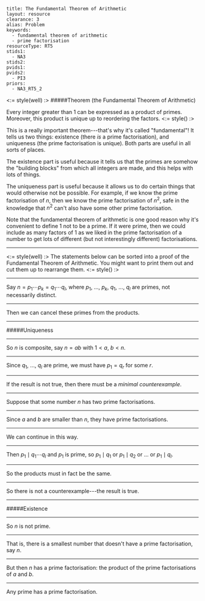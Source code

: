 ````
title: The Fundamental Theorem of Arithmetic
layout: resource
clearance: 3
alias: Problem
keywords:
  - fundamental theorem of arithmetic
  - prime factorisation
resourceType: RT5
stids1:
  - NA3
stids2:
pvids1:
pvids2:
  - PI3
priors:
  - NA3_RT5_2

````

<:= style(well) :>
#####Theorem (the Fundamental Theorem of Arithmetic)

Every integer greater than $1$ can be expressed as a product of primes.  Moreover, this product is unique up to reordering the factors.
<:= style() :>

This is a really important theorem---that's why it's called "fundamental"!  It tells us two things: existence (there _is_ a prime factorisation), and uniqueness (the prime factorisation is unique).  Both parts are useful in all sorts of places.  

The existence part is useful because it tells us that the primes are somehow the "building blocks" from which all integers are made, and this helps with lots of things.

The uniqueness part is useful because it allows us to do certain things that would otherwise not be possible.  For example, if we know the prime factorisation of $n$, then we know the prime factorisation of $n^2$, safe in the knowledge that $n^2$ can't also have some other prime factorisation.

Note that the fundamental theorem of arithmetic is one good reason why it's convenient to define $1$ not to be a prime.  If it were prime, then we could include as many factors of $1$ as we liked in the prime factorisation of a number to get lots of different (but not interestingly different) factorisations.

* * *

<:= style(well) :>
The statements below can be sorted into a proof of the Fundamental Theorem of Arithmetic.  You might want to print them out and cut them up to rearrange them.
<:= style() :>

* * *

Say $n = p_1 \dotsm p_k = q_1 \dotsm q_l$, where $p_1$, ..., $p_k$, $q_1$, ..., $q_l$ are primes, not necessarily distinct.

* * *

Then we can cancel these primes from the products.

* * *

#####Uniqueness

* * *

So $n$ is composite, say $n = ab$ with $1 < a$, $b < n$.

* * *

Since $q_1$, ..., $q_l$ are prime, we must have $p_1 = q_r$ for some $r$.

* * *

If the result is not true, then there must be a _minimal counterexample_.

* * *

Suppose that some number $n$ has two prime factorisations.

* * *

Since $a$ and $b$ are smaller than $n$, they have prime factorisations.

* * *

We can continue in this way.

* * *

Then $p_1 \mid q_1 \dotsm q_l$ and $p_1$ is prime, so $p_1 \mid q_1$ or $p_1 \mid q_2$ or ... or $p_1 \mid q_l$.

* * *

So the products must in fact be the same.

* * *

So there is not a counterexample---the result is true.

* * *

#####Existence

* * *

So $n$ is not prime.

* * *

That is, there is a smallest number that doesn't have a prime factorisation, say $n$.

* * *

But then $n$ has a prime factorisation: the product of the prime factorisations of $a$ and $b$.

* * *

Any prime has a prime factorisation.
